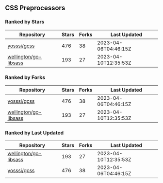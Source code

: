 ## CSS Preprocessors

### Ranked by Stars

| Repository | Stars | Forks | Last Updated |
|------------|-------|-------|--------------|
| [yosssi/gcss](https://github.com/yosssi/gcss) | 476 | 38 | 2023-04-06T04:46:15Z |
| [wellington/go-libsass](https://github.com/wellington/go-libsass) | 193 | 27 | 2023-04-10T12:35:53Z |

### Ranked by Forks

| Repository | Stars | Forks | Last Updated |
|------------|-------|-------|--------------|
| [yosssi/gcss](https://github.com/yosssi/gcss) | 476 | 38 | 2023-04-06T04:46:15Z |
| [wellington/go-libsass](https://github.com/wellington/go-libsass) | 193 | 27 | 2023-04-10T12:35:53Z |

### Ranked by Last Updated

| Repository | Stars | Forks | Last Updated |
|------------|-------|-------|--------------|
| [wellington/go-libsass](https://github.com/wellington/go-libsass) | 193 | 27 | 2023-04-10T12:35:53Z |
| [yosssi/gcss](https://github.com/yosssi/gcss) | 476 | 38 | 2023-04-06T04:46:15Z |

